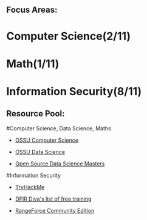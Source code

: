 ## Focus Areas:

# Computer Science(2/11)

# Math(1/11)

# Information Security(8/11)

## Resource Pool:

#Computer Science, Data Science, Maths

* [OSSU Computer Science](https://github.com/ossu/computer-science)

* [OSSU Data Science](https://github.com/ossu/data-science)

* [Open Source Data Science Masters](https://datasciencemasters.org/)

#Information Security

* [TryHackMe](https://tryhackme.com/dashboard)

* [DFIR Diva's list of free training](https://training.dfirdiva.com/)

* [RangeForce Community Edition](https://training.dfirdiva.com/listing/rangeforce-community-edition)


